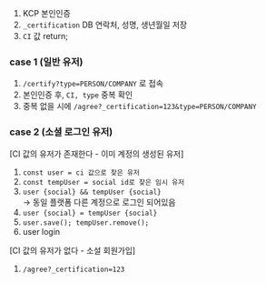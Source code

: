 
1. KCP 본인인증
2. `_certification` DB 연락처, 성명, 생년월일 저장
3. `CI` 값 return;

### case 1 (일반 유저)
1. `/certify?type=PERSON/COMPANY` 로 접속
2. 본인인증 후, `CI, type` 중복 확인
3. 중복 없을 시에 `/agree?_certification=123&type=PERSON/COMPANY`

### case 2 (소셜 로그인 유저)

[CI 값의 유저가 존재한다 - 이미 계정의 생성된 유저]
1. `const user = ci 값으로 찾은 유저`
2. `const tempUser = social id로 찾은 임시 유저`
3. `user {social} && tempUser {social}`  
   -> 동일 플랫폼 다른 계정으로 로그인 되어있음
4. `user {social} = tempUser {social}` 
5. `user.save(); tempUser.remove();`
6. user login

[CI 값의 유저가 없다 - 소설 회원가입]
1. `/agree?_certification=123`